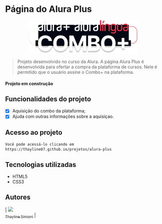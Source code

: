 # Página do Alura Plus

<div align="center">
<img src="imagens/Combo.png">
</div>

> Projeto desenvolvido no curso da Alura. A página Alura Plus é desenvolvida para ofertar a compra da plataforma de cursos. Nele é permitido que o usuário assine o Combo+ na plataforma.

#### Projeto em construção


## Funcionalidades do projeto

- [x] Aquisição do combo da plataforma;
- [x] Ajuda com outras informações sobre a aquisiçao.

## Acesso ao projeto 
    Você pode acessá-lo clicando em https://thayline07.github.io/projetos/alura-plus

## Tecnologias utilizadas 
* HTML5
* CSS3

## Autores
| [<img loading="lazy" src="https://avatars.githubusercontent.com/u/134567064?v=4" width=115><br><sub>Thayline Simioni</sub>](https://github.com/thayline07) |  